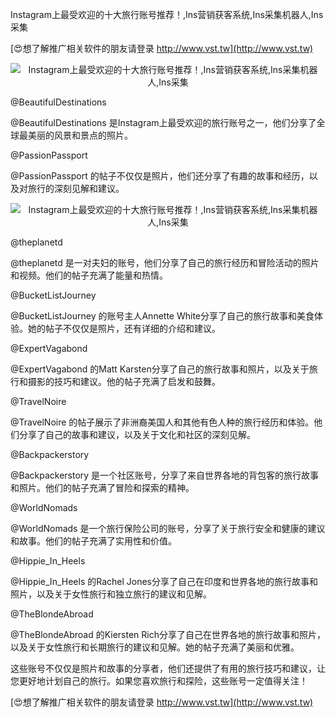 Instagram上最受欢迎的十大旅行账号推荐！,Ins营销获客系统,Ins采集机器人,Ins采集

[😍想了解推广相关软件的朋友请登录 http://www.vst.tw](http://www.vst.tw)

 <center><img src="https://vst.tw/MP4/tuiguang/png/4.png" alt="Instagram上最受欢迎的十大旅行账号推荐！,Ins营销获客系统,Ins采集机器人,Ins采集"></center>

@BeautifulDestinations

@BeautifulDestinations 是Instagram上最受欢迎的旅行账号之一，他们分享了全球最美丽的风景和景点的照片。

@PassionPassport

@PassionPassport 的帖子不仅仅是照片，他们还分享了有趣的故事和经历，以及对旅行的深刻见解和建议。

 <center><img src="https://vst.tw/MP4/tuiguang/png/1.png" alt="Instagram上最受欢迎的十大旅行账号推荐！,Ins营销获客系统,Ins采集机器人,Ins采集"></center>

@theplanetd

@theplanetd 是一对夫妇的账号，他们分享了自己的旅行经历和冒险活动的照片和视频。他们的帖子充满了能量和热情。

@BucketListJourney

@BucketListJourney 的账号主人Annette White分享了自己的旅行故事和美食体验。她的帖子不仅仅是照片，还有详细的介绍和建议。

@ExpertVagabond

@ExpertVagabond 的Matt Karsten分享了自己的旅行故事和照片，以及关于旅行和摄影的技巧和建议。他的帖子充满了启发和鼓舞。

@TravelNoire

@TravelNoire 的帖子展示了非洲裔美国人和其他有色人种的旅行经历和体验。他们分享了自己的故事和建议，以及关于文化和社区的深刻见解。

@Backpackerstory

@Backpackerstory 是一个社区账号，分享了来自世界各地的背包客的旅行故事和照片。他们的帖子充满了冒险和探索的精神。

@WorldNomads

@WorldNomads 是一个旅行保险公司的账号，分享了关于旅行安全和健康的建议和故事。他们的帖子充满了实用性和价值。

@Hippie_In_Heels

@Hippie_In_Heels 的Rachel Jones分享了自己在印度和世界各地的旅行故事和照片，以及关于女性旅行和独立旅行的建议和见解。

@TheBlondeAbroad

@TheBlondeAbroad 的Kiersten Rich分享了自己在世界各地的旅行故事和照片，以及关于女性旅行和长期旅行的建议和见解。她的帖子充满了美丽和优雅。

这些账号不仅仅是照片和故事的分享者，他们还提供了有用的旅行技巧和建议，让您更好地计划自己的旅行。如果您喜欢旅行和探险，这些账号一定值得关注！

[😍想了解推广相关软件的朋友请登录 http://www.vst.tw](http://www.vst.tw)



